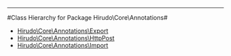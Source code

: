 - - -

#Class Hierarchy for Package Hirudo\Core\Annotations#<ul>
<li><a href="https://github.com/JeyDotC/Hirudo-docs/blob/master/hirudo/core/annotations/export.md">Hirudo\Core\Annotations\Export</a></li>
<li><a href="https://github.com/JeyDotC/Hirudo-docs/blob/master/hirudo/core/annotations/httppost.md">Hirudo\Core\Annotations\HttpPost</a></li>
<li><a href="https://github.com/JeyDotC/Hirudo-docs/blob/master/hirudo/core/annotations/import.md">Hirudo\Core\Annotations\Import</a></li>
</ul>
